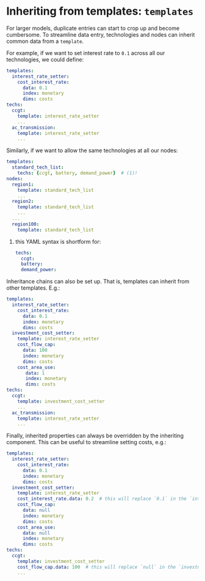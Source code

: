 
# Inheriting from templates: `templates`

For larger models, duplicate entries can start to crop up and become cumbersome.
To streamline data entry, technologies and nodes can inherit common data from a `template`.

For example, if we want to set interest rate to `0.1` across all our technologies, we could define:

```yaml
templates:
  interest_rate_setter:
    cost_interest_rate:
      data: 0.1
      index: monetary
      dims: costs
techs:
  ccgt:
    template: interest_rate_setter
    ...
  ac_transmission:
    template: interest_rate_setter
    ...
```

Similarly, if we want to allow the same technologies at all our nodes:

```yaml
templates:
  standard_tech_list:
    techs: {ccgt, battery, demand_power}  # (1)!
nodes:
  region1:
    template: standard_tech_list
    ...
  region2:
    template: standard_tech_list
    ...
  ...
  region100:
    template: standard_tech_list
```

1. this YAML syntax is shortform for:
    ```yaml
    techs:
      ccgt:
      battery:
      demand_power:
    ```

Inheritance chains can also be set up.
That is, templates can inherit from other templates.
E.g.:

```yaml
templates:
  interest_rate_setter:
    cost_interest_rate:
      data: 0.1
      index: monetary
      dims: costs
  investment_cost_setter:
    template: interest_rate_setter
    cost_flow_cap:
      data: 100
      index: monetary
      dims: costs
    cost_area_use:
       data: 1
       index: monetary
       dims: costs
techs:
  ccgt:
    template: investment_cost_setter
    ...
  ac_transmission:
    template: interest_rate_setter
    ...
```

Finally, inherited properties can always be overridden by the inheriting component.
This can be useful to streamline setting costs, e.g.:

```yaml
templates:
  interest_rate_setter:
    cost_interest_rate:
      data: 0.1
      index: monetary
      dims: costs
  investment_cost_setter:
    template: interest_rate_setter
    cost_interest_rate.data: 0.2  # this will replace `0.1` in the `interest_rate_setter`.
    cost_flow_cap:
      data: null
      index: monetary
      dims: costs
    cost_area_use:
      data: null
      index: monetary
      dims: costs
techs:
  ccgt:
    template: investment_cost_setter
    cost_flow_cap.data: 100  # this will replace `null` in the `investment_cost_setter`.
    ...
```
